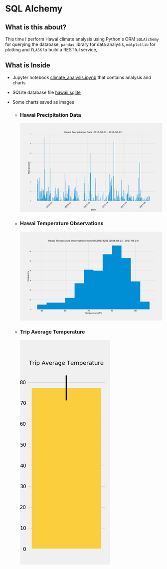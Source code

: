 # SQL Alchemy

## What is this about?

This time I perform Hawai climate analysis using Python's ORM `SQLAlchemy` for querying the database, `pandas` library for data analysis, `matplotlib` for plotting and `FLASK` to build a RESTful service,

## What is Inside
  
- Jupyter notebook [climate_analysis.ipynb](climate_analysis.ipynb) that contains analysis and charts
  
- SQLite database file [hawaii.sqlite](hawaii.sqlite)

- Some charts saved as images

  - ### Hawai Precipitation Data

    ![HawaiPrecipitation](Images/HawaiPrecipitation.png)

  - ### Hawai Temperature Observations

    ![TemperatureHistogram](Images/TemperatureHistogram.png)

  - ### Trip Average Temperature

    ![TripAverageTemperature](Images/TripAverageTemperature.png)

